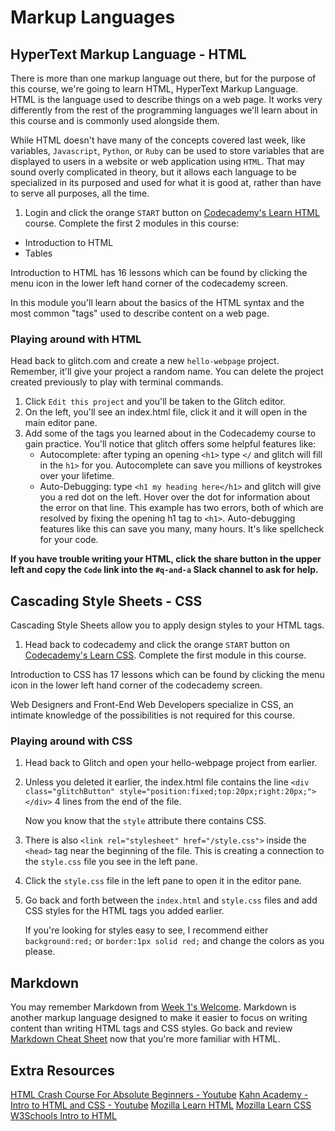 # Markup Languages

## HyperText Markup Language - HTML

There is more than one markup language out there, but for the purpose of this course, we're going to learn HTML, HyperText Markup Language. HTML is the language used to describe things on a web page. It works very differently from the rest of the programming languages we'll learn about in this course and is commonly used alongside them.

While HTML doesn't have many of the concepts covered last week, like variables, `Javascript`, `Python`, or `Ruby` can be used to store variables that are displayed to users in a website or web application using `HTML`. That may sound overly complicated in theory, but it allows each language to be specialized in its purposed and used for what it is good at, rather than have to serve all purposes, all the time.

1. Login and click the orange `START` button on [Codecademy's Learn HTML][1] course. Complete the first 2 modules in this course:

* Introduction to HTML
* Tables

Introduction to HTML has 16 lessons which can be found by clicking the menu icon in the lower left hand corner of the codecademy screen.

In this module you'll learn about the basics of the HTML syntax and the most common "tags" used to describe content on a web page.

### Playing around with HTML

Head back to glitch.com and create a new `hello-webpage` project. Remember, it'll give your project a random name. You can delete the project created previously to play with terminal commands.

1. Click `Edit this project` and you'll be taken to the Glitch editor.
1. On the left, you'll see an index.html file, click it and it will open in the main editor pane.
1. Add some of the tags you learned about in the Codecademy course to gain practice. You'll notice that glitch offers some helpful features like:
    * Autocomplete: after typing an opening `<h1>` type `</` and glitch will fill in the `h1>` for you. Autocomplete can save you millions of keystrokes over your lifetime.
    * Auto-Debugging: type `<h1 my heading here</h1>` and glitch will give you a red dot on the left. Hover over the dot for information about the error on that line. This example has two errors, both of which are resolved by fixing the opening h1 tag to `<h1>`. Auto-debugging features like this can save you many, many hours. It's like spellcheck for your code.

**If you have trouble writing your HTML, click the share button in the upper left and copy the `Code` link into the `#q-and-a` Slack channel to ask for help.**

## Cascading Style Sheets - CSS

Cascading Style Sheets allow you to apply design styles to your HTML tags.

1. Head back to codecademy and click the orange `START` button on [Codecademy's Learn CSS][3]. Complete the first module in this course.

Introduction to CSS has 17 lessons which can be found by clicking the menu icon in the lower left hand corner of the codecademy screen.

Web Designers and Front-End Web Developers specialize in CSS, an intimate knowledge of the possibilities is not required for this course.

### Playing around with CSS

1. Head back to Glitch and open your hello-webpage project from earlier.
1. Unless you deleted it earlier, the index.html file contains the line `<div class="glitchButton" style="position:fixed;top:20px;right:20px;"></div>` 4 lines from the end of the file.

    Now you know that the `style` attribute there contains CSS.

1. There is also `<link rel="stylesheet" href="/style.css">` inside the `<head>` tag near the beginning of the file. This is creating a connection to the `style.css` file you see in the left pane.
1. Click the `style.css` file in the left pane to open it in the editor pane.
1. Go back and forth between the `index.html` and `style.css` files and add CSS styles for the HTML tags you added earlier.

    If you're looking for styles easy to see, I recommend either `background:red;` or `border:1px solid red;` and change the colors as you please.

## Markdown

You may remember Markdown from [Week 1's Welcome][8]. Markdown is another markup language designed to make it easier to focus on writing content than writing HTML tags and CSS styles. Go back and review [Markdown Cheat Sheet][9] now that you're more familiar with HTML.

## Extra Resources

[HTML Crash Course For Absolute Beginners - Youtube][2]
[Kahn Academy - Intro to HTML and CSS - Youtube][4]
[Mozilla Learn HTML][6]
[Mozilla Learn CSS][7]
[W3Schools Intro to HTML][5]


[//]: # (References)
[1]: https://www.codecademy.com/learn/learn-html
[2]: https://www.youtube.com/watch?v=UB1O30fR-EE
[3]: https://www.codecademy.com/learn/learn-css
[4]: https://www.youtube.com/watch?v=ItZN6o0ylao&list=PLfloRV9R6_kRQihyrQV9eVYt32KNGqXRo
[5]: https://www.w3schools.com/html/html_intro.asp
[6]: https://developer.mozilla.org/en-US/docs/Learn/HTML/Introduction_to_HTML
[7]: https://developer.mozilla.org/en-US/docs/Learn/CSS
[8]: https://itp-175-fa18.github.io/syllabus/welcome#markdown
[9]: https://github.com/adam-p/markdown-here/wiki/Markdown-Cheatsheet
